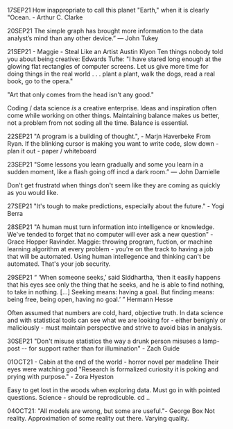 17SEP21
How inappropriate to call this planet "Earth," when it is clearly "Ocean.
    - Arthur C. Clarke
    
20SEP21
The simple graph has brought more information to the data analyst’s mind than any other device.” — John Tukey

21SEP21 - Maggie - Steal Like an Artist Austin Klyon
Ten things nobody told you about being creative:
Edwards Tufte: "I have stared long enough at the glowing flat rectangles of computer screens. Let us give more time for doing things in the real world . . . plant a plant, walk the dogs, read a real book, go to the opera."

"Art that only comes from the head isn't any good."

Coding / data science *is* a creative enterprise. Ideas and inspiration often come while working on other things. Maintaining balance makes us better, not a problem from not soding all the time. Balance is essential.

22SEP21
"A program is a building of thought.", - Marjn Haverbeke From Ryan. If the blinking cursor is making you want to write code, slow down - plan it out - paper / whiteboard

23SEP21
"Some lessons you learn gradually and some you learn in a sudden moment, like a flash going off incd a dark room.”
 ―  John Darnielle

 Don't get frustratd when things don't seem like they are coming as quickly as you would like.

 27SEP21
 "It's tough to make predictions, especially about the future." - Yogi Berra
 
 28SEP21
 "A human must turn information into intelligence or knowledge. We've tended to forget that no computer will ever ask a new question" - Grace Hopper Ravinder. Maggie: throwing program, fuction, or machine learning algorithm at every problem - you're on the track to having a job that will be automated. Using human intellegence and thinking can't be automated. That's your job security.

 29SEP21
 “ ‘When someone seeks,’ said Siddhartha, ‘then it easily happens that his eyes see only the thing that he seeks, and he is able to find nothing, to take in nothing. [...] Seeking means: having a goal. But finding means: being free, being open, having no goal.’ ” Hermann Hesse

 Often assumed that numbers are cold, hard, objective truth. In data science and with statistical tools can see what we are looking for - either benignly or maliciously - must maintain perspective and strive to avoid bias in analysis.
 
 30SEP21
 "Don't misuse statistics the way a drunk person misuses a lamp-post -- for support rather than for illumination" - Zach Guide

 01OCT21 - Cabin at the end of the world - horror novel per madeline
 Their eyes were watching god
 "Research is formalized curiosity it is poking and prying with purpose." - Zora Hyeston

 Easy to get lost in the woods when exploring data. Must go in with pointed questions. Science - should be reprodicuble. cd ..

 04OCT21:
 "All models are wrong, but some are useful."- George Box
 Not reality. Approximation of some reality out there. Varying quality.